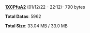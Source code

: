 [**1XCPfuA2**](/data/1XCPfuA2.txt) (01/12/22 - 22:12)- 790 bytes

**Total Datas**: 5962

**Total Size**: 33.04 MB / 33.0 MB